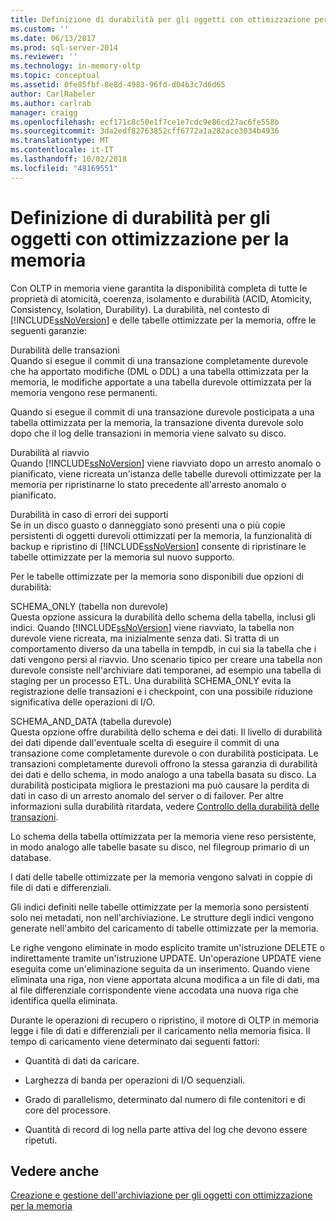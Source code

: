 ```yaml
---
title: Definizione di durabilità per gli oggetti con ottimizzazione per la memoria | Microsoft Docs
ms.custom: ''
ms.date: 06/13/2017
ms.prod: sql-server-2014
ms.reviewer: ''
ms.technology: in-memory-oltp
ms.topic: conceptual
ms.assetid: 0fe85fbf-8e8d-4983-96fd-d04b3c7d6d65
author: CarlRabeler
ms.author: carlrab
manager: craigg
ms.openlocfilehash: ecf171c8c50e1f7ce1e7cdc9e86cd27ac6fe558b
ms.sourcegitcommit: 3da2edf82763852cff6772a1a282ace3034b4936
ms.translationtype: MT
ms.contentlocale: it-IT
ms.lasthandoff: 10/02/2018
ms.locfileid: "48169551"
---
```

# <a name="defining-durability-for-memory-optimized-objects"></a>Definizione di durabilità per gli oggetti con ottimizzazione per la memoria
  Con OLTP in memoria viene garantita la disponibilità completa di tutte le proprietà di atomicità, coerenza, isolamento e durabilità (ACID, Atomicity, Consistency, Isolation, Durability). La durabilità, nel contesto di [!INCLUDE[ssNoVersion](../../includes/ssnoversion-md.md)] e delle tabelle ottimizzate per la memoria, offre le seguenti garanzie:  
  
 Durabilità delle transazioni  
 Quando si esegue il commit di una transazione completamente durevole che ha apportato modifiche (DML o DDL) a una tabella ottimizzata per la memoria, le modifiche apportate a una tabella durevole ottimizzata per la memoria vengono rese permanenti.  
  
 Quando si esegue il commit di una transazione durevole posticipata a una tabella ottimizzata per la memoria, la transazione diventa durevole solo dopo che il log delle transazioni in memoria viene salvato su disco.  
  
 Durabilità al riavvio  
 Quando [!INCLUDE[ssNoVersion](../../includes/ssnoversion-md.md)] viene riavviato dopo un arresto anomalo o pianificato, viene ricreata un'istanza delle tabelle durevoli ottimizzate per la memoria per ripristinarne lo stato precedente all'arresto anomalo o pianificato.  
  
 Durabilità in caso di errori dei supporti  
 Se in un disco guasto o danneggiato sono presenti una o più copie persistenti di oggetti durevoli ottimizzati per la memoria, la funzionalità di backup e ripristino di [!INCLUDE[ssNoVersion](../../includes/ssnoversion-md.md)] consente di ripristinare le tabelle ottimizzate per la memoria sul nuovo supporto.  
  
 Per le tabelle ottimizzate per la memoria sono disponibili due opzioni di durabilità:  
  
 SCHEMA_ONLY (tabella non durevole)  
 Questa opzione assicura la durabilità dello schema della tabella, inclusi gli indici. Quando [!INCLUDE[ssNoVersion](../../includes/ssnoversion-md.md)] viene riavviato, la tabella non durevole viene ricreata, ma inizialmente senza dati. Si tratta di un comportamento diverso da una tabella in tempdb, in cui sia la tabella che i dati vengono persi al riavvio. Uno scenario tipico per creare una tabella non durevole consiste nell'archiviare dati temporanei, ad esempio una tabella di staging per un processo ETL. Una durabilità SCHEMA_ONLY evita la registrazione delle transazioni e i checkpoint, con una possibile riduzione significativa delle operazioni di I/O.  
  
 SCHEMA_AND_DATA (tabella durevole)  
 Questa opzione offre durabilità dello schema e dei dati. Il livello di durabilità dei dati dipende dall'eventuale scelta di eseguire il commit di una transazione come completamente durevole o con durabilità posticipata. Le transazioni completamente durevoli offrono la stessa garanzia di durabilità dei dati e dello schema, in modo analogo a una tabella basata su disco. La durabilità posticipata migliora le prestazioni ma può causare la perdita di dati in caso di un arresto anomalo del server o di failover. Per altre informazioni sulla durabilità ritardata, vedere [Controllo della durabilità delle transazioni](../logs/control-transaction-durability.md).  
  
 Lo schema della tabella ottimizzata per la memoria viene reso persistente, in modo analogo alle tabelle basate su disco, nel filegroup primario di un database.  
  
 I dati delle tabelle ottimizzate per la memoria vengono salvati in coppie di file di dati e differenziali.  
  
 Gli indici definiti nelle tabelle ottimizzate per la memoria sono persistenti solo nei metadati, non nell'archiviazione. Le strutture degli indici vengono generate nell'ambito del caricamento di tabelle ottimizzate per la memoria.  
  
 Le righe vengono eliminate in modo esplicito tramite un'istruzione DELETE o indirettamente tramite un'istruzione UPDATE. Un'operazione UPDATE viene eseguita come un'eliminazione seguita da un inserimento. Quando viene eliminata una riga, non viene apportata alcuna modifica a un file di dati, ma al file differenziale corrispondente viene accodata una nuova riga che identifica quella eliminata.  
  
 Durante le operazioni di recupero o ripristino, il motore di OLTP in memoria legge i file di dati e differenziali per il caricamento nella memoria fisica. Il tempo di caricamento viene determinato dai seguenti fattori:  
  
-   Quantità di dati da caricare.  
  
-   Larghezza di banda per operazioni di I/O sequenziali.  
  
-   Grado di parallelismo, determinato dal numero di file contenitori e di core del processore.  
  
-   Quantità di record di log nella parte attiva del log che devono essere ripetuti.  
  
## <a name="see-also"></a>Vedere anche  
 [Creazione e gestione dell'archiviazione per gli oggetti con ottimizzazione per la memoria](creating-and-managing-storage-for-memory-optimized-objects.md)  
  
  
